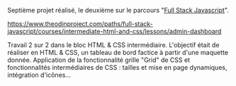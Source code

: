 Septième projet réalisé, le deuxième sur le parcours "<a href="https://www.theodinproject.com/paths/full-stack-javascript/">Full Stack Javascript</a>".

https://www.theodinproject.com/paths/full-stack-javascript/courses/intermediate-html-and-css/lessons/admin-dashboard

Travail 2 sur 2 dans le bloc HTML & CSS intermédiaire. L'objectif était de réaliser en HTML & CSS, un tableau de bord factice à partir d'une maquette donnée. Application de la fonctionnalité grille "Grid" de CSS et fonctionnalités intermédiaires de CSS : tailles et mise en page dynamiques, intégration d'icônes...